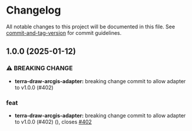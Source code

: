 # Changelog

All notable changes to this project will be documented in this file. See [commit-and-tag-version](https://github.com/absolute-version/commit-and-tag-version) for commit guidelines.

## 1.0.0 (2025-01-12)


### ⚠ BREAKING CHANGE

* **terra-draw-arcgis-adapter:** breaking change commit to allow adapter to v1.0.0 (#402)

### feat

* **terra-draw-arcgis-adapter:** breaking change commit to allow adapter to v1.0.0 (#402) ([](https://github.com/JamesLMilner/terra-draw/commit/0987990f685387123c95bd52ce6a409ef198e7bb)), closes [#402](https://github.com/JamesLMilner/terra-draw/issues/402)
